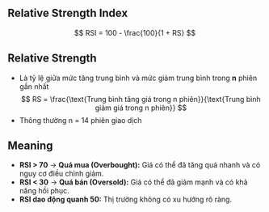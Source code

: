 ## Relative Strength Index
$$
RSI = 100 - \frac{100}{1 + RS}
$$
## Relative Strength
- Là tỷ lệ giữa mức tăng trung bình và mức giảm trung bình trong **n** phiên gần nhất
$$
RS = \frac{\text{Trung bình tăng giá trong n phiên}}{\text{Trung bình giảm giá trong n phiên}}
$$
- Thông thường n = 14 phiên giao dịch
## Meaning
- **RSI > 70** → **Quá mua (Overbought):** Giá có thể đã tăng quá nhanh và có nguy cơ điều chỉnh giảm.
- **RSI < 30** → **Quá bán (Oversold):** Giá có thể đã giảm mạnh và có khả năng hồi phục.
- **RSI dao động quanh 50:** Thị trường không có xu hướng rõ ràng.
